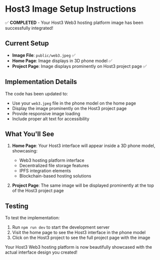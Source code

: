 # Host3 Image Setup Instructions

✅ **COMPLETED** - Your Host3 Web3 hosting platform image has been successfully integrated!

## Current Setup

- **Image File**: `public/web3.jpeg` ✅
- **Home Page**: Image displays in 3D phone model ✅
- **Project Page**: Image displays prominently on Host3 project page ✅

## Implementation Details

The code has been updated to:
- Use your `web3.jpeg` file in the phone model on the home page
- Display the image prominently on the Host3 project page
- Provide responsive image loading
- Include proper alt text for accessibility

## What You'll See

1. **Home Page**: Your Host3 interface will appear inside a 3D phone model, showcasing:
   - Web3 hosting platform interface
   - Decentralized file storage features
   - IPFS integration elements
   - Blockchain-based hosting solutions

2. **Project Page**: The same image will be displayed prominently at the top of the Host3 project page

## Testing

To test the implementation:
1. Run `npm run dev` to start the development server
2. Visit the home page to see the Host3 interface in the phone model
3. Click on the Host3 project to see the full project page with the image

Your Host3 Web3 hosting platform is now beautifully showcased with the actual interface design you created!
